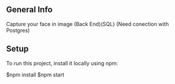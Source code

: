 ## General Info
Capture your face in image (Back End)(SQL) (Need conection with Postgres)

## Setup
To run this project, install it locally using npm:

$npm install
$npm start
